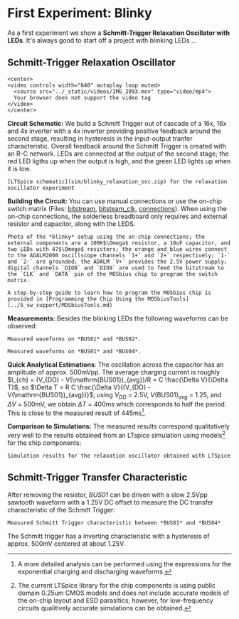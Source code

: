 # First Experiment: Blinky
As a first experiment we show a **Schmitt-Trigger Relaxation Oscillator with LEDs**. It's always good to start off a project with blinking LEDs ... 



## Schmitt-Trigger Relaxation Oscillator

```{raw} html
<center>
<video controls width="640" autoplay loop muted>
  <source src="../_static/videos/IMG_2993.mov" type="video/mp4">
  Your browser does not support the video tag
</video>
</center>
```

**Circuit Schematic:** 
We build a Schmitt Trigger out of cascade of a 16x, 16x and 4x inverter with a 4x inverter providing positive feedback around the second stage, resulting in hysteresis in the input-output tranfer characteristic. Overall feedback around the Schmitt Trigger is created with an R-C network. LEDs are connected at the output of the second stage; the red LED ligths up when the output is high, and the green LED lights up when it is low. 
```{figure} img/relaxation_osc_v1.png
[LTSpice schematic](sim/blinky_relaxation_osc.zip) for the relaxation oscillator experiment 
```

**Building the Circuit:** You can use manual connections or use the on-chip switch matrix (Files: [bitstream](img/relaxation_osc_v1_bitstream.txt), [bitsteam_clk](img/relaxation_osc_v1_bitstream_clk.txt), [connections](img/connections_relaxation_osc_v1.json)). When using the on-chip connections, the solderless breadboard only requires and external resistor and capacitor, along with the LEDS.
```{figure} img/relaxation_osc_v1_IMG_2992.jpeg
Photo of the *blinky* setup using the on-chip connections; the external components are a 100K$\Omega$ resistor, a 10uF capacitor, and two LEDs with 47$\Omega$ resistors; the orange and blue wires connect to the ADALM2000 oscillscope channels `1+` and `2+` respectively; `1-` and `2-` are grounded; the ADALM `V+` provides the 2.5V power supply; digital channels `DIO8` and `DIO9` are used to feed the bitstream to the `CLK` and `DATA` pin of the MOSbius chip to program the switch matrix. 
```

```{tip}
A step-by-step guide to learn how to program the MOSbius chip is provided in [Programming the Chip Using the MOSbiusTools](../5_sw_support/MOSbiusTools.md)
```

**Measurements:**
Besides the blinking LEDs the following waveforms can be observed:
```{figure} img/relaxation_bus01_bus02.png
Measured waveforms on *BUS01* and *BUS02*.
```
```{figure} img/relaxation_bus01_bus04.png
Measured waveforms on *BUS01* and *BUS04*.
```
**Quick Analytical Estimations**:
The oscillation across the capacitor has an amplitude of approx. 500mVpp. The average charging current is roughly $I_{ch} = (V_{DD} - V(\mathrm{BUS01})_{avg})/R = C \frac{\Delta V}{\Delta T}$, so $\Delta T = R C \frac{\Delta V}{(V_{DD} - V(\mathrm{BUS01})_{avg})}$; using $V_{DD}$ = 2.5V, $V(\mathrm{BUS01})_{avg}$ = 1.25, and $\Delta V$ = 500mV, we obtain $\Delta T$ = 400ms which corresponds to half the period. This is close to the measured result of 445ms[^exactanalysis].

**Comparison to Simulations:** The measured results correspond qualitatively very well to the results obtained from an LTspice simulation using models[^commentsim] for the chip components:
```{figure} img/relaxation_osc_v1_sim.png
Simulation results for the relaxation oscillator obtained with LTSpice
```

## Schmitt-Trigger Transfer Characteristic
After removing the resistor, *BUS01* can be driven with a slow 2.5Vpp sawtooth waveform with a 1.25V DC offset to measure the DC transfer characteristic of the Schmitt Trigger:
```{figure} img/Schmitt_Trigger_bus01_to_bus04.png
Measured Schmitt Trigger characteristic between *BUS01* and *BUS04*
```
The Schmitt trigger has a inverting characteristic with a hysteresis of approx. 500mV centered at about 1.25V.

[^exactanalysis]: A more detailed analysis can be performed using the expressions for the exponential charging and discharging waveforms.
[^commentsim]: The current LTSpice library for the chip components is using public domain 0.25um CMOS models and does not include accurate models of the on-chip layout and ESD parasitics; however, for low-frequency circuits qualitively accurate simulations can be obtained.  